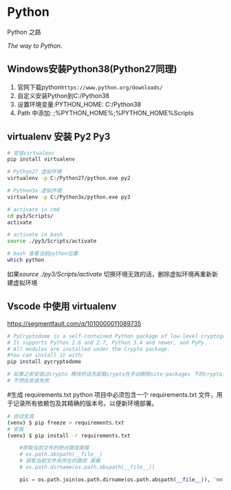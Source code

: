 # Python

Python 之路

_The way to Python._
## Windows安装Python38(Python27同理)
1. 官网下载python`https://www.python.org/downloads/`
2. 自定义安装Python到C:/Python38
3. 设置环境变量:PYTHON_HOME: C:/Python38
4. Path 中添加: ;%PYTHON_HOME%;%PYTHON_HOME%Scripts

## virtualenv 安装 Py2 Py3

```sh
# 安装virtualenv
pip install virtualenv

# Python27 虚拟环境
virtualenv -p C:/Python27/python.exe py2

# Python3x 虚拟环境
virtualenv -p C:/Python3x/python.exe py3

# activate in cmd
cd py3/Scripts/
activate

# activate in bash
source ./py3/Scripts/activate

# bash 查看当前python位置
which python
```

如果*source ./py3/Scripts/activate* 切换环境无效的话，删除虚拟环境再重新新建虚拟环境

## Vscode 中使用 virtualenv

https://segmentfault.com/q/1010000011089735

```sh
# PyCryptodome is a self-contained Python package of low-level cryptographic primitives.
# It supports Python 2.6 and 2.7, Python 3.4 and newer, and PyPy.
# All modules are installed under the Crypto package.
#You can install it with:
pip install pycryptodome

# 如果之前安装过crypto 模块的话先卸载crypto在手动删除site-packages 下的crypto文件 在安装pycryotodome
# 不然会安装失败
```

#生成 requirements.txt
python 项目中必须包含一个 requirements.txt 文件，用于记录所有依赖包及其精确的版本号。以便新环境部署。

```sh
# 自动生成
(venv) $ pip freeze > requirements.txt
# 安装
(venv) $ pip install -r requirements.txt
```

```python
    #获取当前文件的绝对路径直接
    # os.path.abspath(__file__)
    # 获取当前文件夹所在的路径 直接
    # os.path.dirname(os.path.abspath(__file__))

    pic = os.path.join(os.path.dirname(os.path.abspath(__file__)), 'mm.png')
```
